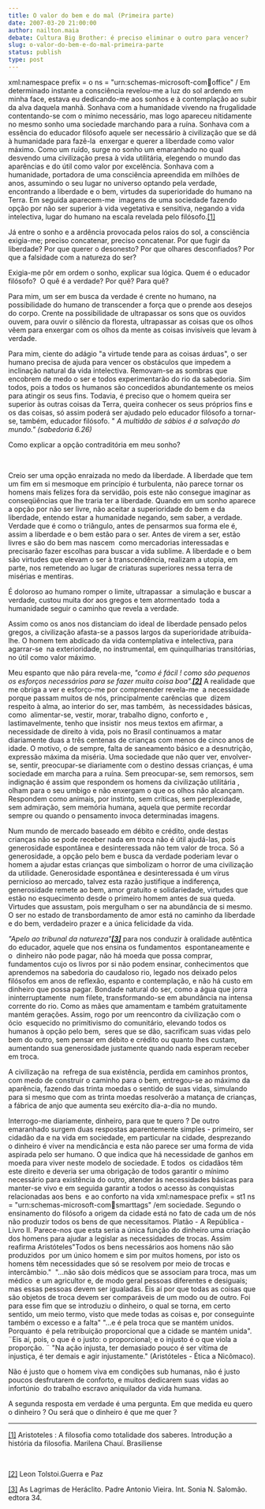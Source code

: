 ```yaml
---
title: O valor do bem e do mal (Primeira parte)
date: 2007-03-20 21:00:00
author: nailton.maia
debate: Cultura Big Brother: é preciso eliminar o outro para vencer?
slug: o-valor-do-bem-e-do-mal-primeira-parte
status: publish 
type: post
---
```


xml:namespace prefix = o ns = "urn:schemas-microsoft-com:office:office" / Em determinado instante a consciência revelou-me a luz do sol ardendo em minha face, estava eu dedicando-me aos sonhos e à contemplação ao subir da alva daquela manhã. Sonhava com a humanidade vivendo na frugalidade contentando-se com o mínimo necessário, mas logo apareceu nitidamente no mesmo sonho uma sociedade marchando para a ruína. Sonhava com a essência do educador filósofo aquele ser necessário à civilização que se dá à humanidade para fazê-la  enxergar e querer a liberdade como valor máximo. Como um ruído, surge no sonho um emaranhado no qual desvendo uma civilização presa à vida utilitária, elegendo o mundo das aparências e do útil como valor por excelência. Sonhava com a humanidade, portadora de uma consciência apreendida em milhões de anos, assumindo o seu lugar no universo optando pela verdade, encontrando a liberdade e o bem, virtudes da superioridade do humano na Terra. Em seguida aparecem-me  imagens de uma sociedade fazendo opção por não ser superior à vida vegetativa e sensitiva, negando a vida intelectiva, lugar do humano na escala revelada pelo filósofo.[[1]](http://www.jornaldedebates.ig.com.br/editor/fckeditor/editor/fckeditor.html?InstanceName=conteudo&Toolbar=Default#_ftn1)


Já entre o sonho e a ardência provocada pelos raios do sol, a consciência exigia-me; preciso concatenar, preciso concatenar. Por que fugir da liberdade? Por que querer o desonesto? Por que olhares desconfiados? Por que a falsidade com a natureza do ser?


Exigia-me pôr em ordem o sonho, explicar sua lógica. Quem é o educador filósofo?  O quê é a verdade? Por quê? Para quê?


Para mim, um ser em busca da verdade é crente no humano, na possibilidade do humano de transcender a força que o prende aos desejos do corpo. Crente na possibilidade de ultrapassar os sons que os ouvidos ouvem, para ouvir o silêncio da floresta, ultrapassar as coisas que os olhos vêem para enxergar com os olhos da mente as coisas invisíveis que levam à verdade.


Para mim, ciente do adágio "a virtude tende para as coisas árduas", o ser humano precisa de ajuda para vencer os obstáculos que impedem a inclinação natural da vida intelectiva. Removam-se as sombras que encobrem de medo o ser e todos experimentarão do rio da sabedoria. Sim todos, pois a todos os humanos são concedidos abundantemente os meios para atingir os seus fins. Todavia, é preciso que o homem queira ser superior às outras coisas da Terra, queira conhecer os seus próprios fins e os das coisas, só assim poderá ser ajudado pelo educador filósofo a tornar-se, também, educador filósofo. " *A multidão de sábios é a salvação do mundo." (sabedoria 6.26)*


Como explicar a opção contraditória em meu sonho?


 


Creio ser uma opção enraizada no medo da liberdade. A liberdade que tem um fim em si mesmoque em princípio é turbulenta, não parece tornar os homens mais felizes fora da servidão, pois este não consegue imaginar as conseqüências que lhe traria ter a liberdade. Quando em um sonho aparece a opção por não ser livre, não aceitar a superioridade do bem e da liberdade, entendo estar a humanidade negando, sem saber, a verdade. Verdade que é como o triângulo, antes de pensarmos sua forma ele é, assim a liberdade e o bem estão para o ser. Antes de virem a ser, estão  livres e são do bem mas nascem  como mercadorias interessadas e precisarão fazer escolhas para buscar a vida sublime. A liberdade e o bem são virtudes que elevam o ser à transcendência, realizam a utopia, em parte, nos remetendo ao lugar de criaturas superiores nessa terra de misérias e mentiras.


É doloroso ao humano romper o limite, ultrapassar  a simulação e buscar a verdade, custou muita dor aos gregos e tem atormentado  toda a humanidade seguir o caminho que revela a verdade.


Assim como os anos nos distanciam do ideal de liberdade pensado pelos gregos, a civilização afasta-se a passos largos da superioridade atribuída-lhe. O homem tem abdicado da vida contemplativa e intelectiva, para agarrar-se  na exterioridade, no instrumental, em quinquilharias transitórias, no útil como valor máximo.


Meu espanto que não pára revela-me, *"como é fácil ! como são pequenos os esforços necessários para se fazer muita coisa boa".[**[2]**](http://www.jornaldedebates.ig.com.br/editor/fckeditor/editor/fckeditor.html?InstanceName=conteudo&Toolbar=Default#_ftn2)* A realidade que me obriga a ver e esforço-me por compreender revela-me  a necessidade  porque passam muitos de nós, principalmente carências que  dizem respeito à alma, ao interior do ser, mas também,  às necessidades básicas, como  alimentar-se, vestir, morar, trabalho digno, conforto e , lastimavelmente, tenho que insistir  nos meus textos em afirmar, a necessidade de direito à vida, pois no Brasil continuamos a matar diariamente duas a três centenas de crianças com menos de cinco anos de idade. O motivo, o de sempre, falta de saneamento básico e a desnutrição, expressão máxima da miséria. Uma sociedade que não quer ver, envolver-se, sentir, preocupar-se diariamente com o destino dessas crianças, é uma sociedade em marcha para a ruína. Sem preocupar-se, sem remorsos, sem indignação é assim que respondem os homens da civilização utilitária , olham para o seu umbigo e não enxergam o que os olhos não alcançam. Respondem como animais, por instinto, sem críticas, sem perplexidade, sem admiração, sem memória humana, aquela que permite recordar sempre ou quando o pensamento invoca determinadas imagens.


Num mundo de mercado baseado em débito e crédito, onde destas crianças não se pode receber nada em troca não é útil ajudá-las, pois generosidade espontânea e desinteressada não tem valor de troca. Só a generosidade, a opção pelo bem e busca da verdade poderiam levar o homem a ajudar estas crianças que simbolizam o horror de uma civilização da utilidade. Generosidade espontânea e desinteressada é um vírus pernicioso ao mercado, talvez esta razão justifique a indiferença, generosidade remete ao bem, amor gratuito e solidariedade, virtudes que estão no esquecimento desde o primeiro homem antes de sua queda. Virtudes que assustam, pois mergulham o ser na abundância de si mesmo. O ser no estado de transbordamento de amor está no caminho da liberdade e do bem, verdadeiro prazer e a única felicidade da vida.


*"Apelo ao tribunal da natureza"[**[3]**](http://www.jornaldedebates.ig.com.br/editor/fckeditor/editor/fckeditor.html?InstanceName=conteudo&Toolbar=Default#_ftn3)* para nos conduzir à oralidade autêntica do educador, aquele que nos ensina os fundamentos  espontaneamente e o  dinheiro não pode pagar, não há moeda que possa comprar, fundamentos cujo os livros por si não podem ensinar, conhecimentos que aprendemos na sabedoria do caudaloso rio, legado nos deixado pelos filósofos em anos de reflexão, espanto e contemplação, e não há custo em dinheiro que possa pagar. Bondade natural do ser, como a água que jorra ininterruptamente  num filete, transformando-se em abundância na intensa corrente do rio. Como as mães que amamentam e também gratuitamente mantém gerações. Assim, rogo por um reencontro da civilização com o ócio  esquecido no primitivismo do comunitário, elevando todos os humanos à opção pelo bem,  seres que se dão, sacrificam suas vidas pelo bem do outro, sem pensar em débito e crédito ou quanto lhes custam,  aumentando sua generosidade justamente quando nada esperam receber em troca. 


A civilização na  refrega de sua existência, perdida em caminhos prontos, com medo de construir o caminho para o bem, entregou-se ao máximo da aparência, fazendo das trinta moedas o sentido de suas vidas, simulando para si mesmo que com as trinta moedas resolverão a matança de crianças, a fábrica de anjo que aumenta seu exército dia-a-dia no mundo.       


Interrogo-me diariamente, dinheiro, para que te quero ? De outro emaranhado surgem duas respostas aparentemente simples - primeiro, ser cidadão da e na vida em sociedade, em particular na cidade, desprezando o dinheiro é viver na mendicância e esta não parece ser uma forma de vida aspirada pelo ser humano. O que indica que há necessidade de ganhos em moeda para viver neste modelo de sociedade. E todos  os cidadãos têm este direito e deveria ser uma obrigação de todos garantir o mínimo necessário para existência do outro, atender às necessidades básicas para manter-se vivo e em seguida garantir a todos o acesso às conquistas relacionadas aos bens  e ao conforto na vida xml:namespace prefix = st1 ns = "urn:schemas-microsoft-com:office:smarttags" /em sociedade. Segundo o ensinamento do filósofo a origem da cidade está no fato de cada um de nós não produzir todos os bens de que necessitamos. Platão - A República - Livro II. Parece-nos que esta seria a única função do dinheiro uma criação dos homens para ajudar a legislar as necessidades de trocas. Assim reafirma Aristóteles"Todos os bens necessários aos homens não são produzidos  por um único homem e sim por muitos homens, por isto os homens têm necessidades que só se resolvem por meio de trocas e intercâmbio."  "...não são dois médicos que se associam para troca, mas um médico  e um agricultor e, de modo geral pessoas diferentes e desiguais; mas essas pessoas devem ser igualadas. Eis aí por que todas as coisas que são objetos de troca devem ser comparáveis de um modo ou de outro. Foi para esse fim que se introduziu o dinheiro, o qual se torna, em certo sentido, um meio termo, visto que mede todas as coisas e, por conseguinte também o excesso e a falta" "...e é pela troca que se mantém unidos. Porquanto  é pela retribuição proporcional que a cidade se mantém unida".   ¨Eis aí, pois, o que é o justo: o proporcional; e o injusto é o que viola a proporção. ¨ "Na ação injusta, ter demasiado pouco é ser vítima de injustiça, é ter demais e agir injustamente." (Aristóteles - Ética a Nicômaco).


Não é justo que o homem viva em condições sub humanas, não é justo poucos desfrutarem de conforto, e muitos dedicarem suas vidas ao infortúnio  do trabalho escravo aniquilador da vida humana.


A segunda resposta em verdade é uma pergunta. Em que medida eu quero o dinheiro ? Ou será que o dinheiro é que me quer ?


  



---



[[1]](http://www.jornaldedebates.ig.com.br/editor/fckeditor/editor/fckeditor.html?InstanceName=conteudo&Toolbar=Default#_ftnref1) Aristoteles : A filosofia como totalidade dos saberes. Introdução a história da filosofia. Marilena Chauí. Brasiliense


 



[[2]](http://www.jornaldedebates.ig.com.br/editor/fckeditor/editor/fckeditor.html?InstanceName=conteudo&Toolbar=Default#_ftnref2) Leon Tolstoi.Guerra e Paz



[[3]](http://www.jornaldedebates.ig.com.br/editor/fckeditor/editor/fckeditor.html?InstanceName=conteudo&Toolbar=Default#_ftnref3) As Lagrimas de Heráclito. Padre Antonio Vieira. Int. Sonia N. Salomão. edtora 34.                                 



